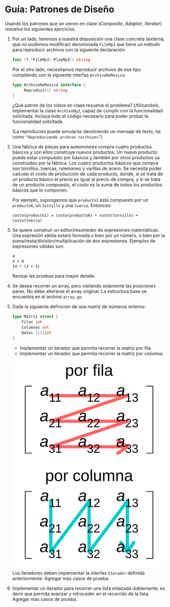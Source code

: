 # Guía: Patrones de Diseño

Usando los patrones que se vieron en clase (_Composite_, _Adapter_, _Iterator_) resuelva los siguientes ejercicios.

1. Por un lado, tenemos a nuestra disposición una clase concreta (externa, que no podemos modificar) denominada `FileMp3` que tiene un método para reproducir archivos con la siguiente declaración:

   ```go
   func (f *FileMp3) PlayMp3() string
   ```

   Por el otro lado, necesitamos reproducir archivos de ese tipo cumpliendo con la siguiente interfaz `ArchivoDeMusica`:

   ```go
   type ArchivoDeMusica interface {
        Reproducir() string
   }
   ```

   ¿Qué patrón de los vistos en clase resuelve el problema? Utilizandolo, implementar la clase `ArchivoMp3`, capaz de cumplir con la funcionalidad solicitada. Incluya todo el código necesario para poder probar la funcionalidad solicitada.

   (La reprodución puede simularse devolviendo un mensaje de texto, tal como `“Reproduciendo archivo <archivo>”`)

2. Una fábrica de piezas para automotores compra cuatro productos básicos y con ellos construye nuevos productos. Un nuevo producto puede estar compuesto por básicos y también por otros productos ya construidos por la fábrica. Los cuatro productos básicos que compra son tornillos, tuercas, rulemanes y varillas de acero. Se necesita poder calcular el costo de producción de cada producto, donde, si se trata de un producto básico el precio es igual al precio de compra, y si se trata de un producto compuesto, el costo es la suma de todos los productos básicos que lo componen.

   Por ejemplo, supongamos que `producto1` está compuesto por un `productoA`, un `tornillo` y una `tuerca`. Entonces:

   ```text
   costo(producto1) = costo(productoA) + costo(tornillo) + costo(tuerca)
   ```

3. Se quiere construir un editor/resolvedor de expresiones matemáticas. Una expresión válida estará formada o bien por un número, o bien por la suma/resta/división/multiplicación de dos expresiones. Ejemplos de expresiones válidas son:

   ```text
   4
   3 + 8
   14 * (3 + 5)
   ```

   Revisar las pruebas para mayor detalle.

4. Se desea recorrer un array, pero visitando solamente las posiciones pares. No debe alterarse el array original. La estructura base se encuentra en el archivo `array.go`.

5. Dada la siguiente definición de una matriz de números enteros:

   ```go
   type Matriz struct {
       Filas int
       Columnas int
       Datos [][]int
   }
   ```

   - Implementar un iterador que permita recorrer la matriz por fila.
   - Implementar un iterador que permita recorrer la matriz por columna.

   ![Iteradores de matriz](./matriz_iteradores.svg)

   Los iteradores deben implementar la interfaz `Iterador` definida anteriormente. Agregar más casos de prueba.

6. Implementar un iterador para recorrer una lista enlazada doblemente, es decir que permita avanzar y retroceder en el recorrido de la lista. Agregar más casos de prueba.

